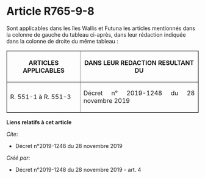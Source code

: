 # Article R765-9-8

Sont applicables dans les îles Wallis et Futuna les articles mentionnés dans la colonne de gauche du tableau ci-après, dans
leur rédaction indiquée dans la colonne de droite du même tableau :

<table border="1">
  <tbody>
    <tr>
      <th>

ARTICLES APPLICABLES</th>
      <th>

DANS LEUR REDACTION RESULTANT DU</th>
    </tr>
    <tr>
      <td align="justify">

R. 551-1 à R. 551-3</td>
      <td align="justify">

Décret n° 2019-1248 du 28 novembre 2019</td>
    </tr>
  </tbody>
</table>

**Liens relatifs à cet article**

_Cite_:

  - Décret n°2019-1248 du 28 novembre 2019

_Créé par_:

  - Décret n°2019-1248 du 28 novembre 2019 - art. 4
